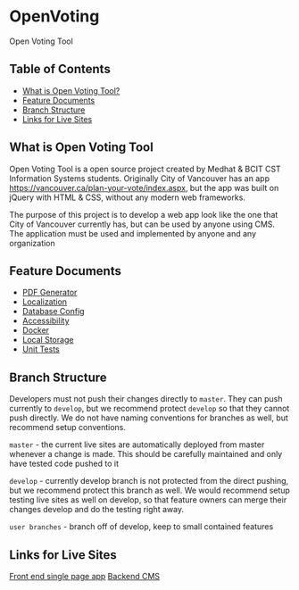
# OpenVoting
Open Voting Tool

## Table of Contents
- [What is Open Voting Tool?](#what-is-open-voting-tool)
- [Feature Documents](#feature-documents)
- [Branch Structure](#branch-structure)
- [Links for Live Sites](#links-for-live-sites)

## What is Open Voting Tool
Open Voting Tool is a open source project created by Medhat & BCIT CST Information Systems students. Originally City of Vancouver has an app https://vancouver.ca/plan-your-vote/index.aspx, but the app was built on jQuery with HTML & CSS, without any modern web frameworks.

The purpose of this project is to develop a web app look like the one that City of Vancouver currently has, but can be used by anyone using CMS. The application must be used and implemented by anyone and any organization

## Feature Documents
- [PDF Generator](./doc/pdf-generator.md)
- [Localization](./doc/localization.md)
- [Database Config](./doc/dbconfig.md)
- [Accessibility](./doc/accessibility.md)
- [Docker](./doc/docker.md)
- [Local Storage](./doc/localstorage.md)
- [Unit Tests](./doc/unit-tests.md)

## Branch Structure
Developers must not push their changes directly to `master`. They can push currently to `develop`, but we recommend protect `develop` so that they cannot push directly. We do not have naming conventions for branches as well, but recommend setup conventions.

`master` - the current live sites are automatically deployed from master whenever a change is made. This should be carefully maintained and only have tested code pushed to it

`develop` - currently develop branch is not protected from the direct pushing, but we recommend protect this branch as well. We would recommend setup testing live sites as well on develop, so that feature owners can merge their changes develop and do the testing right away.

`user branches` - branch off of develop, keep to small contained features

## Links for Live Sites
[Front end single page app](http://pyvspa.azurewebsites.net/)
[Backend CMS](https://pyv.azurewebsites.net/)
